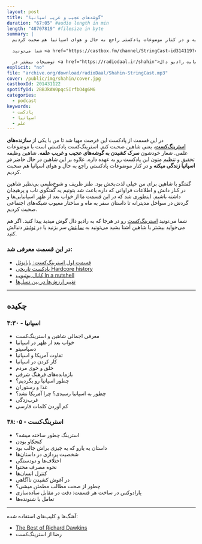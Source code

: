 ```yaml
---
layout: post
title: "گوشه‌های عجیب و غریب اسپانیا"
duration: "67:05" #audio length in min
length: "48707819" #filesize in byte
summary: |
  در این قسمت از پادکست این فرصت مهیا شد تا من با یکی از سازنده‌های استرینگ‌کست، یعنی شاهین صحبت کنم. استرینگ‌کست پادکستی است با موضوعات علمی. علاوه بر این شاهین در حال حاضر در اسپانیا زندگی میکنه و در کنار موضوعات پادکستی راجع به حال و هوای اسپانیا هم صحبت کردیم.
  
  شما می‌تونید <a href="https://castbox.fm/channel/StringCast-id314119?country=us">استرینگ‌کست</a> رو در هرجا که به رادیو دال گوش میدید پیدا کنید. اگر هم می‌خواید بیشتر با شاهین آشنا بشید می‌تونید به <a href="https://shahinjnezhad.com">سایتش</a> سر بزنید یا در <a href="https://twitter.com/shahin447/">توئیتر</a> دنبالش کنید.

  توضیحات بیشتر در <a href="https://radiodaal.ir/shahin">سایت رادیو دال</a>.
explicit: "no"
file: "archive.org/download/radioDaal/Shahin-StringCast.mp3"
cover: /public/img/shahin/cover.jpg
castboxId: 201431122
spotifyId: 2BBJkAW0pqc5IrfbO4g6M6
categories:
  - podcast
keywords:
  - پادکست
  - اسپانیا
  - علم
---
```


در این قسمت از پادکست این فرصت مهیا شد تا من با یکی از **سازنده‌های [استرینگ‌کست](http://stringcast.ir)**، یعنی شاهین صحبت کنم. استرینگ‌کست پادکستی است با موضوعات علمی. شعار خودشون **سرک کشیدن به گوشه‌های عجیب و غریب علمه**. شاهین وظیفه تحقیق و تنظیم متون این پادکست رو به عهده داره. علاوه بر این شاهین در حال حاضر **در اسپانیا زندگی میکنه** و در کنار موضوعات پادکستی راجع به حال و هوای اسپانیا هم صحبت کردیم.

گفتگو با شاهین برای من خیلی لذت‌بخش بود. طنز ظریف و شوخ‌طبعی بی‌نظیر شاهین در کنار دانش و اطلاعات فراوانی که داره باعث شد بتونیم یه گفتگوی ناب و پرهیجان داشته باشیم. اینطوری شد که در این قسمت ما از خواب بعد از ظهر اسپانیایی‌ها و گردش در سواحل مدیترانه تا داستان سفر به ماه و ساختار معیوب شبکه‌های اجتماعی صحبت کردیم.
<!-- more -->

شما می‌تونید [استرینگ‌کست](https://castbox.fm/channel/StringCast-id314119?country=us) رو در هرجا که به رادیو دال گوش میدید پیدا کنید. اگر هم می‌خواید بیشتر با شاهین آشنا بشید می‌تونید به [سایتش](https://www.shahinjnezhad.com) سر بزنید یا در [توئیتر](https://twitter.com/shahin447/) دنبالش کنید.

### در این قسمت معرفی شد:
- [قسمت اول استرینگ‌کست: بابانوئل](https://t.me/stringcast/16)
- [پادکست تاریخی Hardcore history](https://www.dancarlin.com/hardcore-history-series/)
- [کانال یوتیوب In a nutshell](https://www.youtube.com/channel/UCsXVk37bltHxD1rDPwtNM8Q)
- [تغییر ارزش‌ها در بین نسل‌ها](https://www.foxnews.com/us/young-americans-care-less-about-patriotism-religion-and-family-than-previous-generations-study-says)

<hr>

## چکیده

### اسپانیا - ۳:۳۰
- معرفی اجمالی شاهین و استرینگ‌کست
- خواب بعد از ظهر در اسپانیا
- دسپاسیتو
- تفاوت آمریکا و اسپانیا
- کار کردن در اسپانیا
- خلق و خوی مردم
- بازمانده‌های فرهنگ شرقی
- چطور اسپانیا رو بگردیم؟
- غذا و رستوران
- چطور به اسپانیا رسیدی؟ چرا آمریکا نشد؟
- غرب‌زدگی
- کم آوردن کلمات فارسی

### استرینگ‌کست - ۳۸:۰۵
- استرینگ چطور ساخته میشه؟
- کنجکاو بودن
- داستان یه یارو که یه چیزی براش جالب بود
- شخصیت پردازی در داستان‌ها
- اختلاف‌ها و دودستگی
- نحوه مصرف محتوا
- کنترل انسان‌ها
- در آغوش کشیدن ناآگاهی
- چطور از صحت مطالب مطمئن میشی؟
- پارادوکس در ساخت هر قسمت: دقت در مقابل ساده‌سازی
- تعامل با شنونده‌ها

<hr>

آهنگ‌ها و کلیپ‌های استفاده شده:

<div dir="ltr">
<ul>
<li><a href="https://youtu.be/yPDW-Es-icI?t=827">The Best of Richard Dawkins</a></li>
<li>رضا از استرینگ‌کست</li>
</ul>
</div>
